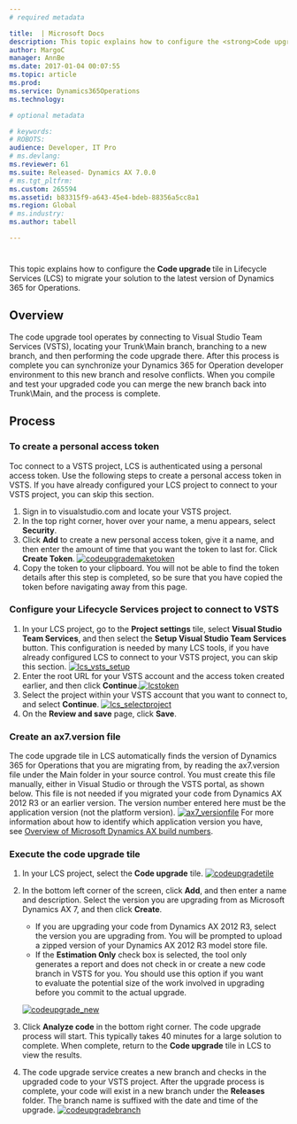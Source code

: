 ```yaml
---
# required metadata

title:  | Microsoft Docs
description: This topic explains how to configure the <strong>Code upgrade </strong>tile in Lifecycle Services (LCS) to migrate your solution to the latest version of Dynamics 365 for Operations.
author: MargoC
manager: AnnBe
ms.date: 2017-01-04 00:07:55
ms.topic: article
ms.prod: 
ms.service: Dynamics365Operations
ms.technology: 

# optional metadata

# keywords: 
# ROBOTS: 
audience: Developer, IT Pro
# ms.devlang: 
ms.reviewer: 61
ms.suite: Released- Dynamics AX 7.0.0
# ms.tgt_pltfrm: 
ms.custom: 265594
ms.assetid: b83315f9-a643-45e4-bdeb-88356a5cc8a1
ms.region: Global
# ms.industry: 
ms.author: tabell

---
```


# 

This topic explains how to configure the <strong>Code upgrade </strong>tile in Lifecycle Services (LCS) to migrate your solution to the latest version of Dynamics 365 for Operations.

Overview
--------

The code upgrade tool operates by connecting to Visual Studio Team Services (VSTS), locating your Trunk\\Main branch, branching to a new branch, and then performing the code upgrade there. After this process is complete you can synchronize your Dynamics 365 for Operation developer environment to this new branch and resolve conflicts. When you compile and test your upgraded code you can merge the new branch back into Trunk\\Main, and the process is complete.

## Process
### To create a personal access token

Toc connect to a VSTS project, LCS is authenticated using a personal access token. Use the following steps to create a personal access token in VSTS. If you have already configured your LCS project to connect to your VSTS project, you can skip this section.

1.  Sign in to visualstudio.com and locate your VSTS project.
2.  In the top right corner, hover over your name, a menu appears, select **Security**.
3.  Click **Add** to create a new personal access token, give it a name, and then enter the amount of time that you want the token to last for. Click **Create Token**. [![codeupgrademaketoken](./media/codeupgrademaketoken.png)](./media/codeupgrademaketoken.png)
4.  Copy the token to your clipboard. You will not be able to find the token details after this step is completed, so be sure that you have copied the token before navigating away from this page.

### Configure your Lifecycle Services project to connect to VSTS

1.  In your LCS project, go to the **Project settings** tile, select **Visual Studio Team Services**, and then select the **Setup Visual Studio Team Services** button. This configuration is needed by many LCS tools, if you have already configured LCS to connect to your VSTS project, you can skip this section. [![lcs\_vsts\_setup](./media/lcs_vsts_setup.png)](./media/lcs_vsts_setup.png)
2.  Enter the root URL for your VSTS account and the access token created earlier, and then click **Continue**.[![lcstoken](./media/lcstoken.png)](./media/lcstoken.png)
3.  Select the project within your VSTS account that you want to connect to, and select **Continue**. [![lcs\_selectproject](./media/lcs_selectproject.png)](./media/lcs_selectproject.png)
4.  On the **Review and save** page, click **Save**.

### Create an ax7.version file

The code upgrade tile in LCS automatically finds the version of Dynamics 365 for Operations that you are migrating from, by reading the ax7.version file under the Main folder in your source control. You must create this file manually, either in Visual Studio or through the VSTS portal, as shown below. This file is not needed if you migrated your code from Dynamics AX 2012 R3 or an earlier version. The version number entered here must be the application version (not the platform version). [![ax7\_versionfile](./media/ax7_versionfile.png)](./media/ax7_versionfile.png) For more information about how to identify which application version you have, see [Overview of Microsoft Dynamics AX build numbers](https://blogs.msdn.microsoft.com/axsupport/2012/03/29/overview-of-microsoft-dynamics-ax-build-numbers/).

### Execute the code upgrade tile

1.  In your LCS project, select the **Code upgrade** tile. [![codeupgradetile](./media/codeupgradetile.png)](./media/codeupgradetile.png)
2.  In the bottom left corner of the screen, click **Add**, and then enter a name and description. Select the version you are upgrading from as Microsoft Dynamics AX 7, and then click **Create**.
    -   If you are upgrading your code from Dynamics AX 2012 R3, select the version you are upgrading from. You will be prompted to upload a zipped version of your Dynamics AX 2012 R3 model store file.
    -   If the **Estimation Only** check box is selected, the tool only generates a report and does not check in or create a new code branch in VSTS for you. You should use this option if you want to evaluate the potential size of the work involved in upgrading before you commit to the actual upgrade.

    [![codeupgrade\_new](./media/codeupgrade_new.png)](./media/codeupgrade_new.png)
3.  Click **Analyze code** in the bottom right corner. The code upgrade process will start. This typically takes 40 minutes for a large solution to complete. When complete, return to the **Code upgrade** tile in LCS to view the results.
4.  The code upgrade service creates a new branch and checks in the upgraded code to your VSTS project. After the upgrade process is complete, your code will exist in a new branch under the **Releases** folder. The branch name is suffixed with the date and time of the upgrade. [![codeupgradebranch](./media/codeupgradebranch-300x192.png)](./media/codeupgradebranch.png)


